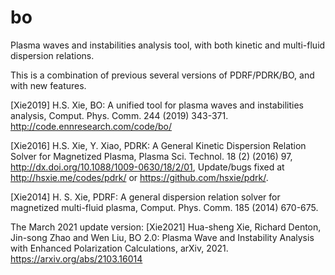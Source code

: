 # bo
Plasma waves and instabilities analysis tool, with both kinetic and multi-fluid dispersion relations.

This is a combination of previous several versions of PDRF/PDRK/BO, and with new features.

[Xie2019] H.S. Xie, BO: A unified tool for plasma waves and instabilities analysis, Comput. Phys. Comm. 244 (2019) 343-371. http://code.ennresearch.com/code/bo/

[Xie2016]  H.S. Xie, Y. Xiao, PDRK: A General Kinetic Dispersion Relation Solver for Magnetized Plasma, Plasma Sci. Technol. 18 (2) (2016) 97, http://dx.doi.org/10.1088/1009-0630/18/2/01, Update/bugs fixed at http://hsxie.me/codes/pdrk/ or
https://github.com/hsxie/pdrk/.

[Xie2014] H. S. Xie, PDRF: A general dispersion relation solver for magnetized multi-fluid plasma, Comput. Phys. Comm. 185 (2014) 670-675.

The March 2021 update version: 
[Xie2021] Hua-sheng Xie, Richard Denton, Jin-song Zhao and Wen Liu, BO 2.0: Plasma Wave and Instability Analysis with Enhanced Polarization Calculations, arXiv, 2021. https://arxiv.org/abs/2103.16014
